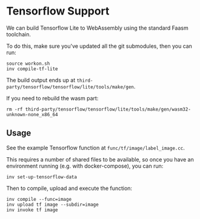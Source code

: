 # Tensorflow Support

We can build Tensorflow Lite to WebAssembly using the standard Faasm toolchain.

To do this, make sure you've updated all the git submodules, then you can run:

```
source workon.sh
inv compile-tf-lite
```

The build output ends up at `third-party/tensorflow/tensorflow/lite/tools/make/gen`.

If you need to rebuild the wasm part:

```
rm -rf third-party/tensorflow/tensorflow/lite/tools/make/gen/wasm32-unknown-none_x86_64
```

## Usage

See the example Tensorflow function at `func/tf/image/label_image.cc`.

This requires a number of shared files to be available, so once you have an environment running (e.g. with docker-compose), you can run:

```
inv set-up-tensorflow-data
```

Then to compile, upload and execute the function:

```
inv compile --func=image
inv upload tf image --subdir=image
inv invoke tf image
```

